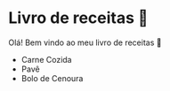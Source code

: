 # Livro de receitas :book:
Olá! Bem vindo ao meu livro de receitas :wave: 

- Carne Cozida 
- Pavê
- Bolo de Cenoura